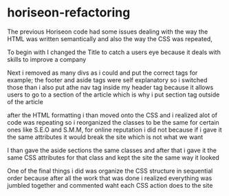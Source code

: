 # horiseon-refactoring
The previous Horiseon code had some issues dealing with the way the HTML was written semantically and also the way the CSS was repeated,

To begin with I changed the Title to catch a users eye because it deals with skills to improve a company

Next i removed as many divs as i could and put the correct tags for example; the footer and aside tags were self explanatory so i switched those than i also put athe nav tag inside my header tag because it allows users to go to a section of the article which is why i put section tag outside of the article

after the HTML formatting i than moved onto the CSS and i realized alot of code was repeating so i reorganized the classes to be the same for certain ones like S.E.O and S.M.M, for online reputation i did not because if i gave it the same attributes it would break the site which is not what we want 

I than gave the aside sections the same classes and after that i gave it the same CSS attributes for that class and kept the site the same way it looked 

One of the final things i did was organize the CSS structure in sequential order because after all the work that was done i realized everything was jumbled together and commented waht each CSS action does to the site